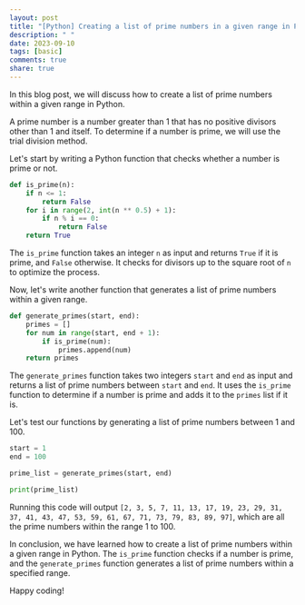 ```yaml
---
layout: post
title: "[Python] Creating a list of prime numbers in a given range in Python"
description: " "
date: 2023-09-10
tags: [basic]
comments: true
share: true
---
```


In this blog post, we will discuss how to create a list of prime numbers within a given range in Python.

A prime number is a number greater than 1 that has no positive divisors other than 1 and itself. To determine if a number is prime, we will use the trial division method.

Let's start by writing a Python function that checks whether a number is prime or not.

```python
def is_prime(n):
    if n <= 1:
        return False
    for i in range(2, int(n ** 0.5) + 1):
        if n % i == 0:
            return False
    return True
```

The `is_prime` function takes an integer `n` as input and returns `True` if it is prime, and `False` otherwise. It checks for divisors up to the square root of `n` to optimize the process.

Now, let's write another function that generates a list of prime numbers within a given range.

```python
def generate_primes(start, end):
    primes = []
    for num in range(start, end + 1):
        if is_prime(num):
            primes.append(num)
    return primes
```

The `generate_primes` function takes two integers `start` and `end` as input and returns a list of prime numbers between `start` and `end`. It uses the `is_prime` function to determine if a number is prime and adds it to the `primes` list if it is.

Let's test our functions by generating a list of prime numbers between 1 and 100.

```python
start = 1
end = 100

prime_list = generate_primes(start, end)

print(prime_list)
```

Running this code will output `[2, 3, 5, 7, 11, 13, 17, 19, 23, 29, 31, 37, 41, 43, 47, 53, 59, 61, 67, 71, 73, 79, 83, 89, 97]`, which are all the prime numbers within the range 1 to 100.

In conclusion, we have learned how to create a list of prime numbers within a given range in Python. The `is_prime` function checks if a number is prime, and the `generate_primes` function generates a list of prime numbers within a specified range.

Happy coding!
